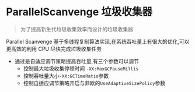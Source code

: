 # ParallelScanvenge 垃圾收集器

>  为了提高新生代垃圾收集效率而设计的垃圾收集器

Parallel Scanvenge 基于多线程复制算法实现,在系统吞吐量上有很大的优化,可以更高效的利用 CPU 尽快完成垃圾收集任务

- 通过是自适应调节策略提高吞吐量,有三个参数可以调节
  - 控制最大垃圾收集停顿时间 `-XX:MaxGCPauseMillis`
  - 控制吞吐量大小`-XX:GCTimeRatio`参数
  - 控制自适应调节策略开启与菲欧的`UseAdaptiveSizePolicy`参数